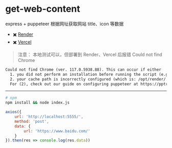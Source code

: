 # get-web-content

express + puppeteer 根据网址获取网站 title、icon 等数据

- ✖️ [Render](https://dashboard.render.com/)
- ✖️ [Vercel](https://vercel.com/)

> 注意：
> 本地测试可以，但部署到 Render、Vercel 后报错 Could not find Chrome

```txt
Could not find Chrome (ver. 117.0.5938.88). This can occur if either
  1. you did not perform an installation before running the script (e.g. `npm install`) or 
  2. your cache path is incorrectly configured (which is: /opt/render/.cache/puppeteer).
  For (2), check out our guide on configuring puppeteer at https://pptr.dev/guides/configuration.
```

---

```bash
# npm
npm install && node index.js
```

```js
axios({
    url: 'http://localhost:5555/',
    method: 'post',
    data: {
        url: 'https://www.baidu.com/'
    }
}).then(res => console.log(res.data))
```
